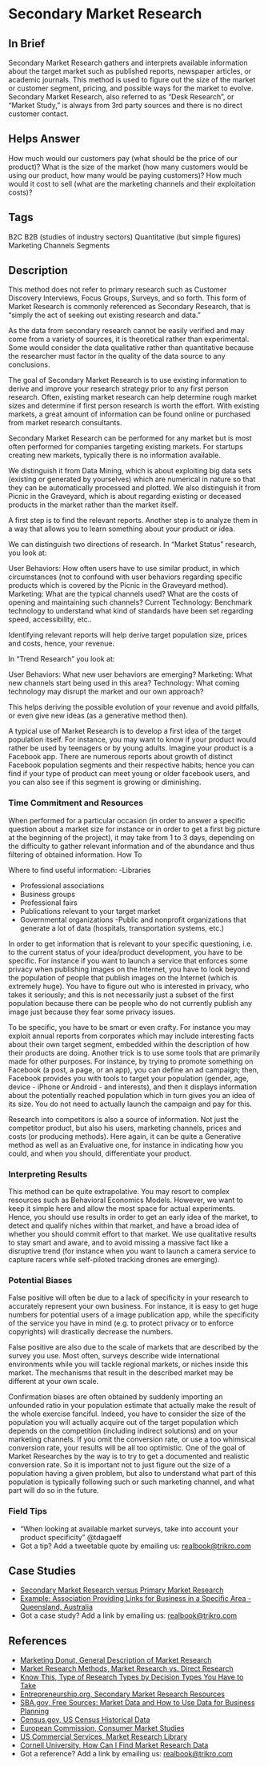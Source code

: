 # Secondary Market Research

## In Brief

Secondary Market Research gathers and interprets available information about the target market such as published reports, newspaper articles, or academic journals. This method is used to figure out the size of the market or customer segment, pricing, and possible ways for the market to evolve. Secondary Market Research, also referred to as “Desk Research”, or “Market Study,” is always from 3rd party sources and there is no direct customer contact.

## Helps Answer
How much would our customers pay (what should be the price of our product)? 
What is the size of the market (how many customers would be using our product, how many would be paying customers)?
How much would it cost to sell (what are the marketing channels and their exploitation costs)?

## Tags
B2C
B2B (studies of industry sectors)
Quantitative (but simple figures)
Marketing Channels
Segments

## Description

This method does not refer to primary research such as Customer Discovery Interviews, Focus Groups, Surveys, and so forth. This form of Market Research is commonly referenced as Secondary Research, that is “simply the act of seeking out existing research and data.”

As the data from secondary research cannot be easily verified and may come from a variety of sources, it is theoretical rather than experimental. Some would consider the data qualitative rather than quantitative because the researcher must factor in the quality of the data source to any conclusions.

The goal of Secondary Market Research is to use existing information to derive and improve your research strategy prior to any first person research. Often, existing market research can help determine rough market sizes and determine if first person research is worth the effort. With existing markets, a great amount of information can be found online or purchased from market research consultants.

Secondary Market Research can be performed for any market but is most often performed for companies targeting existing markets. For startups creating new markets, typically there is no information available.

We distinguish it from Data Mining, which is about exploiting big data sets (existing or generated by yourselves) which are numerical in nature so that they can be automatically processed and plotted. We also distinguish it from Picnic in the Graveyard, which is about regarding existing or deceased products in the market rather than the market itself.

A first step is to find the relevant reports. Another step is to analyze them in a way that allows you to learn something about your product or idea.

We can distinguish two directions of research. In “Market Status” research, you look at:

User Behaviors: How often users have to use similar product, in which circumstances (not to confound with user behaviors regarding specific products which is covered by the Picnic in the Graveyard method).
Marketing: What are the typical channels used? What are the costs of opening and maintaining such channels?
Current Technology: Benchmark technology to understand what kind of standards have been set regarding speed, accessibility, etc..

Identifying relevant reports will help derive target population size, prices and costs, hence, your revenue.

In “Trend Research” you look at:

User Behaviors: What new user behaviors are emerging?
Marketing: What new channels start being used in this area?
Technology: What coming technology may disrupt the market and our own approach?

This helps deriving the possible evolution of your revenue and avoid pitfalls, or even give new ideas (as a generative method then).

A typical use of Market Research is to develop a first idea of the target population itself. For instance, you may want to know if your product would rather be used by teenagers or by young adults. Imagine your product is a Facebook app. There are numerous reports about growth of distinct Facebook population segments and their respective habits; hence you can find if your type of product can meet young or older facebook users, and you can also see if this segment is growing or diminishing.

### Time Commitment and Resources 
When performed for a particular occasion (in order to answer a specific question about a market size for instance or in order to get a first big picture at the beginning of the project), it may take from 1 to 3 days, depending on the difficulty to gather relevant information and of the abundance and thus filtering of obtained information.
How To

Where to find useful information:
-Libraries
- Professional associations
- Business groups
- Professional fairs
- Publications relevant to your target market
- Governmental organizations
-Public and nonprofit organizations that generate a lot of data (hospitals, transportation systems, etc.)

In order to get information that is relevant to your specific questioning, i.e. to the current status of your idea/product development, you have to be specific. For instance if you want to launch a service that enforces some privacy when publishing images on the Internet, you have to look beyond the population of people that publish images on the Internet (which is extremely huge). You have to figure out who is interested in privacy, who takes it seriously; and this is not necessarily just a subset of the first population because there can be people who do not currently publish any image just because they fear some privacy issues.

To be specific, you have to be smart or even crafty. For instance you may exploit annual reports from corporates which may include interesting facts about their own target segment, embedded within the description of how their products are doing. Another trick is to use some tools that are primarily made for other purposes. For instance, by trying to promote something on Facebook (a post, a page, or an app), you can define an ad campaign; then, Facebook provides you with tools to target your population (gender, age, device - iPhone or Android - and interests), and then it displays information about the potentially reached population which in turn gives you an idea of its size. You do not need to actually launch the campaign and pay for this.

Research into competitors is also a source of information. Not just the competitor product, but also his users, marketing channels, prices and costs (or producing methods). Here again, it can be quite a Generative method as well as an Evaluative one, for instance in indicating how you could, and when you should, differentiate your product. 

### Interpreting Results
This method can be quite extrapolative. You may resort to complex resources such as Behavioral Economics Models. However, we want to keep it simple here and allow the most space for actual experiments. Hence, you should use results in order to get an early idea of the market, to detect and qualify niches within that market, and have a broad idea of whether you should commit effort to that market. We use qualitative results to stay smart and aware, and to avoid missing a massive fact like a disruptive trend (for instance when you want to launch a camera service to capture racers while self-piloted tracking drones are emerging).

### Potential Biases
False positive will often be due to a lack of specificity in your research to accurately represent your own business. For instance, it is easy to get huge numbers for potential users of a image publication app, while the specificity of the service you have in mind (e.g. to protect privacy or to enforce copyrights) will drastically decrease the numbers.

False positive are also due to the scale of markets that are described by the survey you use. Most often, surveys describe wide international environments while you will tackle regional markets, or niches inside this market. The mechanisms that result in the described market may be different at your own scale.

Confirmation biases are often obtained by suddenly importing an unfounded ratio in your population estimate that actually make the result of the whole exercise fanciful. Indeed, you have to consider the size of the population you will actually acquire out of the target population which depends on the competition (including indirect solutions) and on your marketing channels. If you omit the conversion rate, or use a too whimsical conversion rate, your results will be all too optimistic. One of the goal of Market Researches by the way is to try to get a documented and realistic conversion rate. So it is important not to just figure out the size of a population having a given problem, but also to understand what part of this population is typically following such or such marketing channel, and what part will do so in the future.

### Field Tips
- “When looking at available market surveys, take into account your product specificity” @tdagaeff 
- Got a tip? Add a tweetable quote by emailing us: realbook@trikro.com

## Case Studies
- [Secondary Market Research versus Primary Market Research](http://businesscasestudies.co.uk/jd-sports/using-market-research-to-support-decision-making/)
- [Example: Association Providing Links for Business in a Specific Area  - Queensland, Australia](https://www.business.qld.gov.au/starting-business/planning/market-customer-research/resources)
- Got a case study? Add a link by emailing us: realbook@trikro.com

## References
- [Marketing Donut, General Description of Market Research](http://www.marketingdonut.co.uk/market-research/market-analysis)
- [Market Research Methods, Market Research vs. Direct Research](http://www.mymarketresearchmethods.com/an-overview-of-market-research-methods/)
- [Know This, Type of Research Types by Decision Types You Have to Take](http://www.knowthis.com/marketing-research/examples-of-research-in-marketing)
- [Entrepreneurship.org, Secondary Market Research Resources](https://www.entrepreneurship.org/articles/2007/04/secondary-market-research-resources)
- [SBA.gov, Free Sources: Market Data and How to Use Data for Business Planning](https://www.sba.gov/blogs/free-sources-market-data-and-how-use-data-business-planning)
- [Census.gov, US Census Historical Data](http://www.census.gov/programs-surveys/economic-census.html)
- [European Commission, Consumer Market Studies](http://ec.europa.eu/consumers/consumer_evidence/market_studies/index_en.htm)
- [US Commercial Services, Market Research Library](http://buyusainfo.net/adsearch.cfm)
- [Cornell University, How Can I Find Market Research Data](https://johnson.library.cornell.edu/faqs/how-can-i-find-market-research-reports-and-data)
- Got a reference? Add a link by emailing us: realbook@trikro.com





